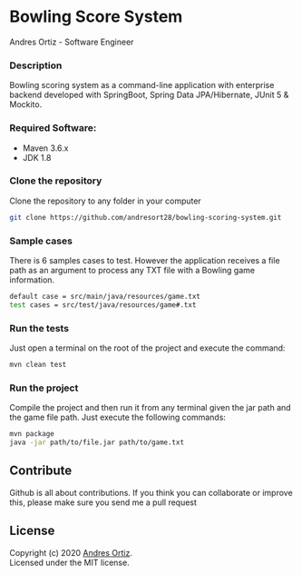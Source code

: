 # Bowling Score System

Andres Ortiz - Software Engineer

### Description
Bowling scoring system as a command-line application with enterprise backend developed with SpringBoot, Spring Data JPA/Hibernate, JUnit 5 & Mockito.

### Required Software:
* Maven 3.6.x
* JDK 1.8

### Clone the repository
Clone the repository to any folder in your computer
```sh
git clone https://github.com/andresort28/bowling-scoring-system.git
```

### Sample cases
There is 6 samples cases to test. However the application receives a file path as an argument to process any TXT file with a Bowling game information.
```sh
default case = src/main/java/resources/game.txt
test cases = src/test/java/resources/game#.txt
```

### Run the tests
Just open a terminal on the root of the project and execute the command:
```sh
mvn clean test
```

### Run the project
Compile the project and then run it from any terminal given the jar path and the game file path. Just execute the following commands:
```sh
mvn package
java -jar path/to/file.jar path/to/game.txt
```

## Contribute
Github is all about contributions. If you think you can collaborate or improve this, please make sure you send me a pull request

## License
Copyright (c) 2020 [Andres Ortiz](https://www.linkedin.com/in/andresortiz28).  
Licensed under the MIT license.